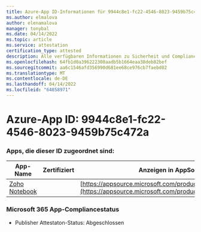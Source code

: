```yaml
---
title: Azure-App ID-Informationen für 9944c8e1-fc22-4546-8023-9459b75c472a
ms.author: elmalova
author: elenamalova
manager: tonybal
ms.date: 04/14/2022
ms.topic: article
ms.service: attestation
certification_type: attested
description: Alle verfügbaren Informationen zu Sicherheit und Compliance für 9944c8e1-fc22-4546-8023-9459b75c472a.
ms.openlocfilehash: 64fb1d0a396222300aadb5b1664eaa38deb82bef
ms.sourcegitcommit: aa6c1546afd356990d681ee68ce976cb7faebd02
ms.translationtype: MT
ms.contentlocale: de-DE
ms.lasthandoff: 04/14/2022
ms.locfileid: "64858971"
---
```

# <a name="azure-app-id-9944c8e1-fc22-4546-8023-9459b75c472a"></a>Azure-App ID: 9944c8e1-fc22-4546-8023-9459b75c472a


### <a name="apps-associated-with-this-id"></a>Apps, die dieser ID zugeordnet sind:
| **App-Name** | **Zertifiziert** | **Anzeigen in AppSource** |
|--------------|---------------|-----------------------|
| [Zoho Notebook](../forward/WA200001616.md) |  | [https://appsource.microsoft.com/product/office/WA200001616](https://appsource.microsoft.com/product/office/WA200001616) |

### <a name="microsoft-365-app-compliance-status"></a>Microsoft 365 App-Compliancestatus
- Publisher Attestaton-Status: Abgeschlossen
